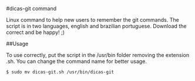 #dicas-git command

Linux command to help new users to remember the git commands. The script is in two languages, english and brazilian portuguese. Download the correct and be happy! ;)

##Usage

To use correctly, put the script in the /usr/bin folder removing the extension .sh. You can change the command name for better usage.
<pre><code>$ sudo mv dicas-git.sh /usr/bin/dicas-git<pre><code>
